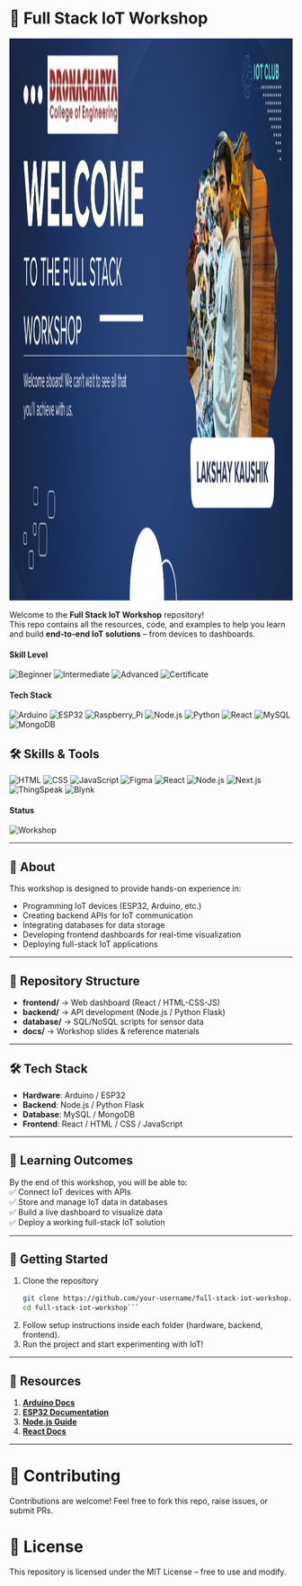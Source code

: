 # 🚀 Full Stack IoT Workshop  

<img src="Full%20Stack%20IoT%20Development.png" alt="Full Stack IoT Development" width="800" height="1000">


Welcome to the **Full Stack IoT Workshop** repository!  
This repo contains all the resources, code, and examples to help you learn and build **end-to-end IoT solutions** – from devices to dashboards.  

#### Skill Level
![Beginner](https://img.shields.io/badge/Skill-Beginner-red) 
![Intermediate](https://img.shields.io/badge/Skill-Intermediate-yellow) 
![Advanced](https://img.shields.io/badge/Skill-Advanced-brightgreen)
![Certificate](https://img.shields.io/badge/Certificate-Available-brightgreen)

#### Tech Stack

![Arduino](https://img.shields.io/badge/Arduino-blue) 
![ESP32](https://img.shields.io/badge/ESP32-lightgrey) 
![Raspberry_Pi](https://img.shields.io/badge/Raspberry_Pi-forestgreen)
![Node.js](https://img.shields.io/badge/Node.js-green) 
![Python](https://img.shields.io/badge/Python-brown) 
![React](https://img.shields.io/badge/React-blueviolet) 
![MySQL](https://img.shields.io/badge/MySQL-darkblue) 
![MongoDB](https://img.shields.io/badge/MongoDB-brightgreen) 

## 🛠️ Skills & Tools

  ![HTML](https://img.shields.io/badge/HTML-Advanced-orange) 
  ![CSS](https://img.shields.io/badge/CSS-Intermediate-blue) 
  ![JavaScript](https://img.shields.io/badge/JavaScript-Intermediate-yellowgreen) 
  ![Figma](https://img.shields.io/badge/Figma-Intermediate-purple) 
  ![React](https://img.shields.io/badge/React-Intermediate-blueviolet) 
  ![Node.js](https://img.shields.io/badge/Node.js-Intermediate-green) 
  ![Next.js](https://img.shields.io/badge/Next.js-Intermediate-black) 
  ![ThingSpeak](https://img.shields.io/badge/ThingSpeak-Beginner-lightgrey) 
  ![Blynk](https://img.shields.io/badge/Blynk-Beginner-lightblue)

#### Status
![Workshop](https://img.shields.io/badge/Workshop-InProgress-orange) 

---

## 📌 About  
This workshop is designed to provide hands-on experience in:  
- Programming IoT devices (ESP32, Arduino, etc.)  
- Creating backend APIs for IoT communication  
- Integrating databases for data storage  
- Developing frontend dashboards for real-time visualization  
- Deploying full-stack IoT applications  

---

## 📂 Repository Structure  
- **frontend/** → Web dashboard (React / HTML-CSS-JS)
- **backend/** → API development (Node.js / Python Flask)
- **database/** → SQL/NoSQL scripts for sensor data
- **docs/** → Workshop slides & reference materials

---

## 🛠️ Tech Stack  
- **Hardware**: Arduino / ESP32  
- **Backend**: Node.js / Python Flask  
- **Database**: MySQL / MongoDB  
- **Frontend**: React / HTML / CSS / JavaScript  

---

## 🎯 Learning Outcomes  
By the end of this workshop, you will be able to:  
✅ Connect IoT devices with APIs  
✅ Store and manage IoT data in databases  
✅ Build a live dashboard to visualize data  
✅ Deploy a working full-stack IoT solution  

---

## 🚀 Getting Started  
1. Clone the repository  
   ```bash
   git clone https://github.com/your-username/full-stack-iot-workshop.git
   cd full-stack-iot-workshop```
2. Follow setup instructions inside each folder (hardware, backend, frontend).
3. Run the project and start experimenting with IoT!

---

## 📖 Resources
1. **[Arduino Docs](https://www.arduino.cc/en/Guide)**
2. **[ESP32 Documentation](https://docs.espressif.com/)**
3. **[Node.js Guide](https://nodejs.org/en/docs/)**
4. **[React Docs](https://react.dev/)**

---

# 🤝 Contributing
Contributions are welcome! Feel free to fork this repo, raise issues, or submit PRs.

# 📜 License
This repository is licensed under the MIT License – free to use and modify.
